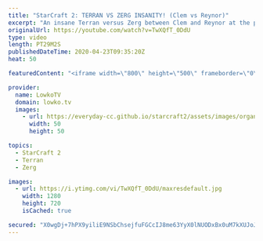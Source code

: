 ```yaml
---
title: "StarCraft 2: TERRAN VS ZERG INSANITY! (Clem vs Reynor)"
excerpt: "An insane Terran versus Zerg between Clem and Reynor at the professional level of StarCraft 2. This game showcases some of the highest level SC2 with both players constantly trying out to outsmart and outmicro the other. The skill level of the game in general is continously rising and it's noticable,"
originalUrl: https://youtube.com/watch?v=TwXQfT_0DdU
type: video
length: PT29M2S
publishedDateTime: 2020-04-23T09:35:20Z
heat: 50

featuredContent: "<iframe width=\"800\" height=\"500\" frameborder=\"0\" src=\"https://www.youtube.com/embed/TwXQfT_0DdU\" allow=\"accelerometer; autoplay; encrypted-media; gyroscope; picture-in-picture\" allowfullscreen></iframe>"

provider:
  name: LowkoTV
  domain: lowko.tv
  images:
    - url: https://everyday-cc.github.io/starcraft2/assets/images/organizations/lowko.tv-50x50.jpg
      width: 50
      height: 50

topics:
  - StarCraft 2
  - Terran
  - Zerg

images:
  - url: https://i.ytimg.com/vi/TwXQfT_0DdU/maxresdefault.jpg
    width: 1280
    height: 720
    isCached: true

secured: "X0wgDj+7hPX9yiliE9NSbChsejfuFGCcIJ8me63YyX0lNUODxBx0uM7kXUJoJdynZU5OW4MKh3TYvZfgtsOnEVeLNUpU3OONScx17Dyd8bG5ByOufcLVlmVGMHsEzUKjWA9gMpzzF+8LNP9YllcYA/fBArmZW9We8s7mHasQeMTPAyoVjjVDL51EIlJlUim0SkPkzpdhIdb49Su5Nc52+ZNzLz1hf7zAIHjik4FLySmtIL8h0Y7Dv0JULcgeNV22/UW+VGZTET0eO00MTmOmsbwfAwkum6/9nPG/F2OjJhBcmZALxRlu/N/Bdf+okPWZMiheGvh44srXRjU1FGS8qf46oOD3ubcK2tvsHZeyMoiODxe0A/fsn5t13Im29P0bocnRCn9RktTFZCEImZv5Iwu90+x406LQXHRf+Y8+4R0DM9713I7sGGHm/8u25Da2;kukD6btAtwgXOTM+S7w21g=="
---
```



